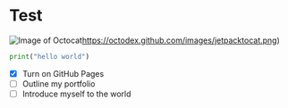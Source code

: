 # Test

![Image of Octocat](https://octodex.github.com/images/jetpacktocat.png)https://octodex.github.com/images/jetpacktocat.png)

``` python
print("hello world")
```

- [X] Turn on GitHub Pages
- [ ] Outline my portfolio
- [ ] Introduce myself to the world
